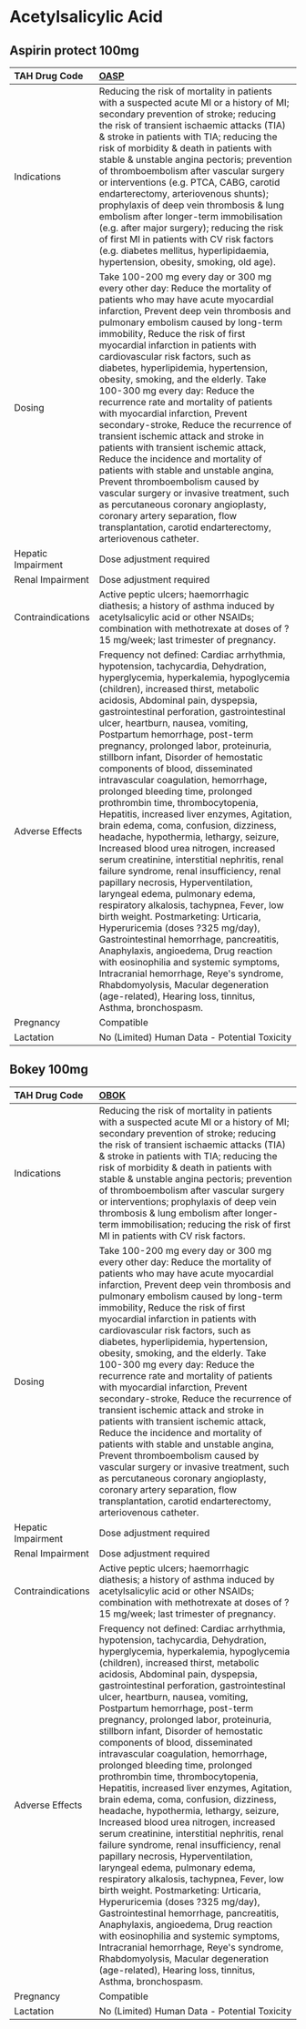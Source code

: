 # Acetylsalicylic Acid

## Aspirin protect 100mg

| TAH Drug Code      | [OASP](https://www.tahsda.org.tw/drugs/hissearch.php?drug_code=OASP)                                                                                                                                                                                                                                                                                                                                                                                                                                                                                                                                                                                                                                                                                                                                                                                                                                                                                                                                                                                                                                                                                                                                                                                                                                          |
|:-------------------|:--------------------------------------------------------------------------------------------------------------------------------------------------------------------------------------------------------------------------------------------------------------------------------------------------------------------------------------------------------------------------------------------------------------------------------------------------------------------------------------------------------------------------------------------------------------------------------------------------------------------------------------------------------------------------------------------------------------------------------------------------------------------------------------------------------------------------------------------------------------------------------------------------------------------------------------------------------------------------------------------------------------------------------------------------------------------------------------------------------------------------------------------------------------------------------------------------------------------------------------------------------------------------------------------------------------|
| Indications        | Reducing the risk of mortality in patients with a suspected acute MI or a history of MI; secondary prevention of stroke; reducing the risk of transient ischaemic attacks (TIA) & stroke in patients with TIA; reducing the risk of morbidity & death in patients with stable & unstable angina pectoris; prevention of thromboembolism after vascular surgery or interventions (e.g. PTCA, CABG, carotid endarterectomy, arteriovenous shunts); prophylaxis of deep vein thrombosis & lung embolism after longer-term immobilisation (e.g. after major surgery); reducing the risk of first MI in patients with CV risk factors (e.g. diabetes mellitus, hyperlipidaemia, hypertension, obesity, smoking, old age).                                                                                                                                                                                                                                                                                                                                                                                                                                                                                                                                                                                          |
| Dosing             | Take 100-200 mg every day or 300 mg every other day: Reduce the mortality of patients who may have acute myocardial infarction, Prevent deep vein thrombosis and pulmonary embolism caused by long-term immobility, Reduce the risk of first myocardial infarction in patients with cardiovascular risk factors, such as diabetes, hyperlipidemia, hypertension, obesity, smoking, and the elderly. Take 100-300 mg every day: Reduce the recurrence rate and mortality of patients with myocardial infarction, Prevent secondary-stroke, Reduce the recurrence of transient ischemic attack and stroke in patients with transient ischemic attack, Reduce the incidence and mortality of patients with stable and unstable angina, Prevent thromboembolism caused by vascular surgery or invasive treatment, such as percutaneous coronary angioplasty, coronary artery separation, flow transplantation, carotid endarterectomy, arteriovenous catheter.                                                                                                                                                                                                                                                                                                                                                    |
| Hepatic Impairment | Dose adjustment required                                                                                                                                                                                                                                                                                                                                                                                                                                                                                                                                                                                                                                                                                                                                                                                                                                                                                                                                                                                                                                                                                                                                                                                                                                                                                      |
| Renal Impairment   | Dose adjustment required                                                                                                                                                                                                                                                                                                                                                                                                                                                                                                                                                                                                                                                                                                                                                                                                                                                                                                                                                                                                                                                                                                                                                                                                                                                                                      |
| Contraindications  | Active peptic ulcers; haemorrhagic diathesis; a history of asthma induced by acetylsalicylic acid or other NSAIDs; combination with methotrexate at doses of ? 15 mg/week; last trimester of pregnancy.                                                                                                                                                                                                                                                                                                                                                                                                                                                                                                                                                                                                                                                                                                                                                                                                                                                                                                                                                                                                                                                                                                       |
| Adverse Effects    | Frequency not defined: Cardiac arrhythmia, hypotension, tachycardia, Dehydration, hyperglycemia, hyperkalemia, hypoglycemia (children), increased thirst, metabolic acidosis, Abdominal pain, dyspepsia, gastrointestinal perforation, gastrointestinal ulcer, heartburn, nausea, vomiting, Postpartum hemorrhage, post-term pregnancy, prolonged labor, proteinuria, stillborn infant, Disorder of hemostatic components of blood, disseminated intravascular coagulation, hemorrhage, prolonged bleeding time, prolonged prothrombin time, thrombocytopenia, Hepatitis, increased liver enzymes, Agitation, brain edema, coma, confusion, dizziness, headache, hypothermia, lethargy, seizure, Increased blood urea nitrogen, increased serum creatinine, interstitial nephritis, renal failure syndrome, renal insufficiency, renal papillary necrosis, Hyperventilation, laryngeal edema, pulmonary edema, respiratory alkalosis, tachypnea, Fever, low birth weight. Postmarketing: Urticaria, Hyperuricemia (doses ?325 mg/day), Gastrointestinal hemorrhage, pancreatitis, Anaphylaxis, angioedema, Drug reaction with eosinophilia and systemic symptoms, Intracranial hemorrhage, Reye's syndrome, Rhabdomyolysis, Macular degeneration (age-related), Hearing loss, tinnitus, Asthma, bronchospasm. |
| Pregnancy          | Compatible                                                                                                                                                                                                                                                                                                                                                                                                                                                                                                                                                                                                                                                                                                                                                                                                                                                                                                                                                                                                                                                                                                                                                                                                                                                                                                    |
| Lactation          | No (Limited) Human Data - Potential Toxicity                                                                                                                                                                                                                                                                                                                                                                                                                                                                                                                                                                                                                                                                                                                                                                                                                                                                                                                                                                                                                                                                                                                                                                                                                                                                  |

## Bokey 100mg

| TAH Drug Code      | [OBOK](https://www.tahsda.org.tw/drugs/hissearch.php?drug_code=OBOK)                                                                                                                                                                                                                                                                                                                                                                                                                                                                                                                                                                                                                                                                                                                                                                                                                                                                                                                                                                                                                                                                                                                                                                                                                                          |
|:-------------------|:--------------------------------------------------------------------------------------------------------------------------------------------------------------------------------------------------------------------------------------------------------------------------------------------------------------------------------------------------------------------------------------------------------------------------------------------------------------------------------------------------------------------------------------------------------------------------------------------------------------------------------------------------------------------------------------------------------------------------------------------------------------------------------------------------------------------------------------------------------------------------------------------------------------------------------------------------------------------------------------------------------------------------------------------------------------------------------------------------------------------------------------------------------------------------------------------------------------------------------------------------------------------------------------------------------------|
| Indications        | Reducing the risk of mortality in patients with a suspected acute MI or a history of MI; secondary prevention of stroke; reducing the risk of transient ischaemic attacks (TIA) & stroke in patients with TIA; reducing the risk of morbidity & death in patients with stable & unstable angina pectoris; prevention of thromboembolism after vascular surgery or interventions; prophylaxis of deep vein thrombosis & lung embolism after longer-term immobilisation; reducing the risk of first MI in patients with CV risk factors.                                                                                                                                                                                                                                                                                                                                                                                                                                                                                                                                                                                                                                                                                                                                                                        |
| Dosing             | Take 100-200 mg every day or 300 mg every other day: Reduce the mortality of patients who may have acute myocardial infarction, Prevent deep vein thrombosis and pulmonary embolism caused by long-term immobility, Reduce the risk of first myocardial infarction in patients with cardiovascular risk factors, such as diabetes, hyperlipidemia, hypertension, obesity, smoking, and the elderly. Take 100-300 mg every day: Reduce the recurrence rate and mortality of patients with myocardial infarction, Prevent secondary-stroke, Reduce the recurrence of transient ischemic attack and stroke in patients with transient ischemic attack, Reduce the incidence and mortality of patients with stable and unstable angina, Prevent thromboembolism caused by vascular surgery or invasive treatment, such as percutaneous coronary angioplasty, coronary artery separation, flow transplantation, carotid endarterectomy, arteriovenous catheter.                                                                                                                                                                                                                                                                                                                                                    |
| Hepatic Impairment | Dose adjustment required                                                                                                                                                                                                                                                                                                                                                                                                                                                                                                                                                                                                                                                                                                                                                                                                                                                                                                                                                                                                                                                                                                                                                                                                                                                                                      |
| Renal Impairment   | Dose adjustment required                                                                                                                                                                                                                                                                                                                                                                                                                                                                                                                                                                                                                                                                                                                                                                                                                                                                                                                                                                                                                                                                                                                                                                                                                                                                                      |
| Contraindications  | Active peptic ulcers; haemorrhagic diathesis; a history of asthma induced by acetylsalicylic acid or other NSAIDs; combination with methotrexate at doses of ? 15 mg/week; last trimester of pregnancy.                                                                                                                                                                                                                                                                                                                                                                                                                                                                                                                                                                                                                                                                                                                                                                                                                                                                                                                                                                                                                                                                                                       |
| Adverse Effects    | Frequency not defined: Cardiac arrhythmia, hypotension, tachycardia, Dehydration, hyperglycemia, hyperkalemia, hypoglycemia (children), increased thirst, metabolic acidosis, Abdominal pain, dyspepsia, gastrointestinal perforation, gastrointestinal ulcer, heartburn, nausea, vomiting, Postpartum hemorrhage, post-term pregnancy, prolonged labor, proteinuria, stillborn infant, Disorder of hemostatic components of blood, disseminated intravascular coagulation, hemorrhage, prolonged bleeding time, prolonged prothrombin time, thrombocytopenia, Hepatitis, increased liver enzymes, Agitation, brain edema, coma, confusion, dizziness, headache, hypothermia, lethargy, seizure, Increased blood urea nitrogen, increased serum creatinine, interstitial nephritis, renal failure syndrome, renal insufficiency, renal papillary necrosis, Hyperventilation, laryngeal edema, pulmonary edema, respiratory alkalosis, tachypnea, Fever, low birth weight. Postmarketing: Urticaria, Hyperuricemia (doses ?325 mg/day), Gastrointestinal hemorrhage, pancreatitis, Anaphylaxis, angioedema, Drug reaction with eosinophilia and systemic symptoms, Intracranial hemorrhage, Reye's syndrome, Rhabdomyolysis, Macular degeneration (age-related), Hearing loss, tinnitus, Asthma, bronchospasm. |
| Pregnancy          | Compatible                                                                                                                                                                                                                                                                                                                                                                                                                                                                                                                                                                                                                                                                                                                                                                                                                                                                                                                                                                                                                                                                                                                                                                                                                                                                                                    |
| Lactation          | No (Limited) Human Data - Potential Toxicity                                                                                                                                                                                                                                                                                                                                                                                                                                                                                                                                                                                                                                                                                                                                                                                                                                                                                                                                                                                                                                                                                                                                                                                                                                                                  |

